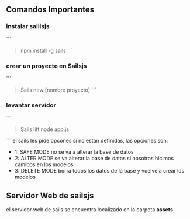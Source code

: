 
## Comandos Importantes
### instalar salilsjs


´´´
>npm install -g sails
´´´

### crear un proyecto en Sailsjs

´´´
>Sails new [nombre proyecto]
´´´

### levantar servidor

´´´
> Sails lift
> node app.js

´´´
el sails les pide opcones si no estan definidas, las opciones son:
- 1: SAFE MODE no se va a alterar la base de datos
- 2: ALTER MODE se va alterar la base de datos si nosotros hicimos camibos en los modelos
- 3: DELETE MODE borra todos los datos de la base y vuelve a crear los modelos

## Servidor Web de sailsjs
el servidor web de sails se encuentra localizado en la carpeta
**assets**
